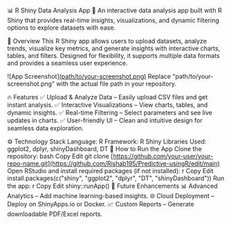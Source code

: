 📊 R Shiny Data Analysis App
🚀 An interactive data analysis app built with R Shiny that provides real-time insights, visualizations, and dynamic filtering options to explore datasets with ease.

🌟 Overview
This R Shiny app allows users to upload datasets, analyze trends, visualize key metrics, and generate insights with interactive charts, tables, and filters. Designed for flexibility, it supports multiple data formats and provides a seamless user experience.

![App Screenshot][(path/to/your-screenshot.png)](https://github.com/Rishab195/Predictive-usingR/blob/main/DahsboardIMG.png)
Replace "path/to/your-screenshot.png" with the actual file path in your repository.

🔥 Features
✅ Upload & Analyze Data – Easily upload CSV files and get instant analysis.
✅ Interactive Visualizations – View charts, tables, and dynamic insights.
✅ Real-time Filtering – Select parameters and see live updates in charts.
✅ User-friendly UI – Clean and intuitive design for seamless data exploration.

⚙️ Technology Stack
Language: R
Framework: R Shiny
Libraries Used: ggplot2, dplyr, shinyDashboard, DT
🚀 How to Run the App
Clone the repository:
bash
Copy
Edit
git clone [https://github.com/your-user/your-repo-name.git](https://github.com/Rishab195/Predictive-usingR/edit/main)
Open RStudio and install required packages (if not installed):
r
Copy
Edit
install.packages(c("shiny", "ggplot2", "dplyr", "DT", "shinyDashboard"))
Run the app:
r
Copy
Edit
shiny::runApp()
🎯 Future Enhancements
📊 Advanced Analytics – Add machine learning-based insights.
🌐 Cloud Deployment – Deploy on ShinyApps.io or Docker.
📈 Custom Reports – Generate downloadable PDF/Excel reports.
